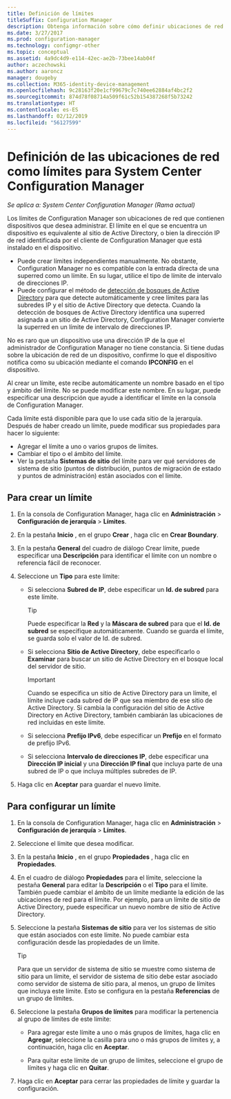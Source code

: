 ```yaml
---
title: Definición de límites
titleSuffix: Configuration Manager
description: Obtenga información sobre cómo definir ubicaciones de red de la intranet que pueden contener los dispositivos que quiere administrar.
ms.date: 3/27/2017
ms.prod: configuration-manager
ms.technology: configmgr-other
ms.topic: conceptual
ms.assetid: 4a9dc4d9-e114-42ec-ae2b-73bee14ab04f
author: aczechowski
ms.author: aaroncz
manager: dougeby
ms.collection: M365-identity-device-management
ms.openlocfilehash: 9c28163f20e1cf99679c7c740ee62884af4bc2f2
ms.sourcegitcommit: 874d78f08714a509f61c52b154387268f5b73242
ms.translationtype: HT
ms.contentlocale: es-ES
ms.lasthandoff: 02/12/2019
ms.locfileid: "56127599"
---
```

# <a name="define-network-locations-as-boundaries-for-system-center-configuration-manager"></a>Definición de las ubicaciones de red como límites para System Center Configuration Manager

*Se aplica a: System Center Configuration Manager (Rama actual)*

Los límites de Configuration Manager son ubicaciones de red que contienen dispositivos que desea administrar. El límite en el que se encuentra un dispositivo es equivalente al sitio de Active Directory, o bien la dirección IP de red identificada por el cliente de Configuration Manager que está instalado en el dispositivo.
 - Puede crear límites independientes manualmente. No obstante, Configuration Manager no es compatible con la entrada directa de una superred como un límite. En su lugar, utilice el tipo de límite de intervalo de direcciones IP.
 - Puede configurar el método de [detección de bosques de Active Directory](../../../../core/servers/deploy/configure/about-discovery-methods.md#bkmk_aboutForest) para que detecte automáticamente y cree límites para las subredes IP y el sitio de Active Directory que detecta. Cuando la detección de bosques de Active Directory identifica una superred asignada a un sitio de Active Directory, Configuration Manager convierte la superred en un límite de intervalo de direcciones IP.  

No es raro que un dispositivo use una dirección IP de la que el administrador de Configuration Manager no tiene constancia. Si tiene dudas sobre la ubicación de red de un dispositivo, confirme lo que el dispositivo notifica como su ubicación mediante el comando **IPCONFIG** en el dispositivo.  

Al crear un límite, este recibe automáticamente un nombre basado en el tipo y ámbito del límite. No se puede modificar este nombre. En su lugar, puede especificar una descripción que ayude a identificar el límite en la consola de Configuration Manager.  

Cada límite está disponible para que lo use cada sitio de la jerarquía. Después de haber creado un límite, puede modificar sus propiedades para hacer lo siguiente:  
-   Agregar el límite a uno o varios grupos de límites.  
-   Cambiar el tipo o el ámbito del límite.  
-   Ver la pestaña **Sistemas de sitio** del límite para ver qué servidores de sistema de sitio (puntos de distribución, puntos de migración de estado y puntos de administración) están asociados con el límite.  

## <a name="to-create-a-boundary"></a>Para crear un límite  

1.  En la consola de Configuration Manager, haga clic en **Administración** > **Configuración de jerarquía** > **Límites**.  

2.  En la pestaña **Inicio** , en el grupo **Crear** , haga clic en **Crear Boundary**.  

3.  En la pestaña **General** del cuadro de diálogo Crear límite, puede especificar una **Descripción** para identificar el límite con un nombre o referencia fácil de reconocer.  

4.  Seleccione un **Tipo** para este límite:  

    -   Si selecciona **Subred de IP**, debe especificar un **Id. de subred** para este límite.  
        > [!TIP]  
        >  Puede especificar la **Red** y la **Máscara de subred** para que el **Id. de subred** se especifique automáticamente. Cuando se guarda el límite, se guarda solo el valor de Id. de subred.  

    -   Si selecciona **Sitio de Active Directory**, debe especificarlo o **Examinar** para buscar un sitio de Active Directory en el bosque local del servidor de sitio.  

        > [!IMPORTANT]  
        >  Cuando se especifica un sitio de Active Directory para un límite, el límite incluye cada subred de IP que sea miembro de ese sitio de Active Directory. Si cambia la configuración del sitio de Active Directory en Active Directory, también cambiarán las ubicaciones de red incluidas en este límite.  

    -   Si selecciona **Prefijo IPv6**, debe especificar un **Prefijo** en el formato de prefijo IPv6.  

    -   Si selecciona **Intervalo de direcciones IP**, debe especificar una **Dirección IP inicial** y una **Dirección IP final** que incluya parte de una subred de IP o que incluya múltiples subredes de IP.    

5.  Haga clic en **Aceptar** para guardar el nuevo límite.  

## <a name="to-configure-a-boundary"></a>Para configurar un límite  

1.  En la consola de Configuration Manager, haga clic en **Administración** > **Configuración de jerarquía** > **Límites**.  

2.  Seleccione el límite que desea modificar.  

3.  En la pestaña **Inicio** , en el grupo **Propiedades** , haga clic en **Propiedades**.  

4.  En el cuadro de diálogo **Propiedades** para el límite, seleccione la pestaña **General** para editar la **Descripción** o el **Tipo** para el límite. También puede cambiar el ámbito de un límite mediante la edición de las ubicaciones de red para el límite. Por ejemplo, para un límite de sitio de Active Directory, puede especificar un nuevo nombre de sitio de Active Directory.  

5.  Seleccione la pestaña **Sistemas de sitio** para ver los sistemas de sitio que están asociados con este límite. No puede cambiar esta configuración desde las propiedades de un límite.  

    > [!TIP]  
    >  Para que un servidor de sistema de sitio se muestre como sistema de sitio para un límite, el servidor de sistema de sitio debe estar asociado como servidor de sistema de sitio para, al menos, un grupo de límites que incluya este límite. Esto se configura en la pestaña **Referencias** de un grupo de límites.  

6.  Seleccione la pestaña **Grupos de límites** para modificar la pertenencia al grupo de límites de este límite:  

    -   Para agregar este límite a uno o más grupos de límites, haga clic en **Agregar**, seleccione la casilla para uno o más grupos de límites y, a continuación, haga clic en **Aceptar**.  

    -   Para quitar este límite de un grupo de límites, seleccione el grupo de límites y haga clic en **Quitar**.  

7.  Haga clic en **Aceptar** para cerrar las propiedades de límite y guardar la configuración.  
